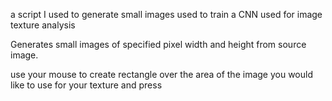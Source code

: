 a script I used to generate small images used to train a CNN used for image texture analysis

Generates small images of specified pixel width and height from source image. 

use your mouse to create rectangle over the area of the image you would like to use for your texture
and press 

